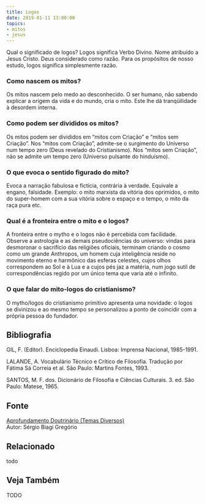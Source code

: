 ```yaml
---
title: Logos
date: 2019-01-11 13:00:00
topics: 
- mitos 
- jesus
---
```


Qual o significado de logos? Logos significa Verbo Divino. Nome atribuído a
Jesus Cristo. Deus considerado como razão. Para os propósitos de nosso estudo,
logos significa simplesmente razão.

### Como nascem os mitos?
Os mitos nascem pelo medo ao desconhecido. O ser humano, não sabendo
explicar a origem da vida e do mundo, cria o mito. Este lhe dá
tranqüilidade à desordem interna.

### Como podem ser divididos os mitos?
Os mitos podem ser divididos em “mitos com Criação” e “mitos sem
Criação”. Nos “mitos com Criação”, admite-se o surgimento do Universo
num tempo zero (Deus revelado do Cristianismo). Nos “mitos sem
Criação”, não se admite um tempo zero (Universo pulsante do hinduísmo).

### O que evoca o sentido figurado do mito?
Evoca a narração fabulosa e fictícia, contrária à verdade. Equivale a
engano, falsidade. Exemplo: o mito marxista da vitória dos oprimidos, o
mito do super-homem com a sua vitória sobre o espaço e o tempo, o mito
da raça pura etc.

### Qual é a fronteira entre o mito e o logos?
A fronteira entre o mytho e o logos não é percebida com facilidade.
Observe a astrologia e as demais pseudociências do universo: vindas para
desmoronar o sacrifício das religiões oficiais, terminam criando o cosmo
como um grande Anthropos, um homem cuja inteligência reside no
movimento eterno e harmônico das esferas celestes, cujos olhos
correspondem ao Sol e à Lua e a cujos pés jaz a matéria, num jogo sutil
de correspondências regido por um único tema que varia até o infinito.

### O que falar do mito-logos do cristianismo?
O mytho/logos do cristianismo primitivo apresenta uma novidade: o
logos se divinizou e ao mesmo tempo se personalizou a ponto de
coincidir com a própria pessoa do fundador.


## Bibliografia

GIL, F. (Editor). Enciclopedia Einaudi. Lisboa: Imprensa Nacional,
1985-1991.

LALANDE, A. Vocabulário Técnico e Crítico de Filosofia. Tradução por
Fátima Sá Correia et al. São Paulo: Martins Fontes, 1993.

SANTOS, M. F. dos. Dicionário de Filosofia e Ciências Culturais. 3.
ed. São Paulo: Matese, 1965.

## Fonte
[Aprofundamento Doutrinário (Temas Diversos)](https://sites.google.com/view/aprofundamentodoutrinario/mito-e-razão-logos)  
Autor: Sérgio Biagi Gregório



## Relacionado
todo

## Veja Também
TODO



